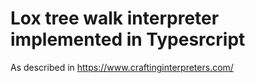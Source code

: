 # Lox tree walk interpreter implemented in Typesrcript
As described in https://www.craftinginterpreters.com/

